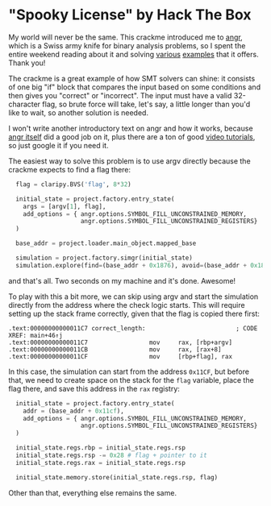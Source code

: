 
# "Spooky License" by Hack The Box

My world will never be the same. This crackme introduced me to [angr](https://angr.io/), which is a Swiss army knife for binary analysis problems, so I spent the entire weekend reading about it and solving [various](https://github.com/jakespringer/angr_ctf) [examples](https://github.com/angr/angr-examples) that it offers. Thank you!

The crackme is a great example of how SMT solvers can shine: it consists of one big "if" block that compares the input based on some conditions and then gives you "correct" or "incorrect". The input must have a valid 32-character flag, so brute force will take, let's say, a little longer than you'd like to wait, so another solution is needed.

I won't write another introductory text on angr and how it works, because [angr itself](https://docs.angr.io/en/latest/quickstart.html) did a good job on it, plus there are a ton of good [video tutorials](https://www.youtube.com/watch?v=QkVzjn3z0iw), so just google it if you need it.

The easiest way to solve this problem is to use argv directly because the crackme expects to find a flag there:

```python
  flag = claripy.BVS('flag', 8*32)

  initial_state = project.factory.entry_state(
    args = [argv[1], flag],
    add_options = { angr.options.SYMBOL_FILL_UNCONSTRAINED_MEMORY,
                    angr.options.SYMBOL_FILL_UNCONSTRAINED_REGISTERS}
  )

  base_addr = project.loader.main_object.mapped_base

  simulation = project.factory.simgr(initial_state)
  simulation.explore(find=(base_addr + 0x1876), avoid=(base_addr + 0x1889))
```

and that's all. Two seconds on my machine and it's done. Awesome!

To play with this a bit more, we can skip using argv and start the simulation directly from the address where the check logic starts. This will require setting up the stack frame correctly, given that the flag is copied there first:

```assembly
.text:00000000000011C7 correct_length:                         ; CODE XREF: main+46↑j
.text:00000000000011C7                 mov     rax, [rbp+argv]
.text:00000000000011CB                 mov     rax, [rax+8]
.text:00000000000011CF                 mov     [rbp+flag], rax
```

In this case, the simulation can start from the address `0x11CF`, but before that, we need to create space on the stack for the `flag` variable, place the flag there, and save this address in the `rax` registry:

```python
  initial_state = project.factory.entry_state(
    addr = (base_addr + 0x11cf),
    add_options = { angr.options.SYMBOL_FILL_UNCONSTRAINED_MEMORY,
                    angr.options.SYMBOL_FILL_UNCONSTRAINED_REGISTERS}
  )

  initial_state.regs.rbp = initial_state.regs.rsp
  initial_state.regs.rsp -= 0x28 # flag + pointer to it
  initial_state.regs.rax = initial_state.regs.rsp

  initial_state.memory.store(initial_state.regs.rsp, flag)
```

Other than that, everything else remains the same.
